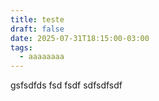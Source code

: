 ```yaml
---
title: teste
draft: false
date: 2025-07-31T18:15:00-03:00
tags:
  - aaaaaaaa
---
```

gsfsdfds fsd fsdf sdfsdfsdf
